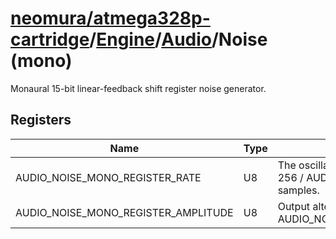 # [neomura/atmega328p-cartridge](../../../readme.md)/[Engine](../../readme.md)/[Audio](../readme.md)/Noise (mono)

Monaural 15-bit linear-feedback shift register noise generator.

## Registers

| Name                                | Type | Description                                                                                 |
| ----------------------------------- | ---- | ------------------------------------------------------------------------------------------- |
| AUDIO_NOISE_MONO_REGISTER_RATE      | U8   | The oscillator advances to the next bit every 256 / AUDIO_NOISE_MONO_REGISTER_RATE samples. |
| AUDIO_NOISE_MONO_REGISTER_AMPLITUDE | U8   | Output alternates between 0 and AUDIO_NOISE_MONO_REGISTER_AMPLITUDE.                        |
